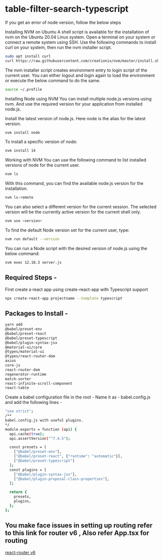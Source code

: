 # table-filter-search-typescript

If you get an error of node version, follow the below steps 

Installing NVM on Ubuntu
A shell script is available for the installation of nvm on the Ubuntu 20.04 Linux system. Open a terminal on your system or connect a remote system using SSH. Use the following commands to install curl on your system, then run the nvm installer script.

```bash
sudo apt install curl 
curl https://raw.githubusercontent.com/creationix/nvm/master/install.sh | bash 
```

The nvm installer script creates environment entry to login script of the current user. You can either logout and login again to load the environment or execute the below command to do the same.

```bash
source ~/.profile   
```
Installing Node using NVM
You can install multiple node.js versions using nvm. And use the required version for your application from installed node.js.

Install the latest version of node.js. Here node is the alias for the latest version.

```bash
nvm install node 
```

To install a specific version of node:

```bash
nvm install 14
```

Working with NVM
You can use the following command to list installed versions of node for the current user.

```bash
nvm ls 
```

With this command, you can find the available node.js version for the installation.

```bash
nvm ls-remote 
```

You can also select a different version for the current session. The selected version will be the currently active version for the current shell only.

```bash
nvm use <version>
```

To find the default Node version set for the current user, type:

```bash
nvm run default --version 
```

You can run a Node script with the desired version of node.js using the below command:

```bash
nvm exec 12.18.3 server.js 
```


## Required Steps -

First create a react app using create-react-app with Typescript support

```bash
npx create-react-app projectname --template typescript
```

## Packages to Install -

```bash
yarn add 
@babel/preset-env 
@babel/preset-react 
@babel/preset-typescript 
@babel/plugin-syntax-jsx
@material-ui/core 
@types/material-ui
@types/react-router-dom  
axios 
core-js 
react-router-dom 
regenerator-runtime
match-sorter
react-infinite-scroll-component
react-table
```

Create a babel configuration file in the root -
Name it as - babel.config.js
and add the following lines -

```bash
"use strict";
/**
babel.config.js with useful plugins. 
*/
module.exports = function (api) {
  api.cache(true);
  api.assertVersion("^7.4.5");

  const presets = [
    ["@babel/preset-env"],
    ["@babel/preset-react", {"runtime": "automatic"}],
    ["@babel/preset-typescript"]
  ];
  const plugins = [
    ["@babel/plugin-syntax-jsx"],
    ["@babel/plugin-proposal-class-properties"],
  ];

  return {
    presets,
    plugins,
  };
};
```

## You make face issues in setting up routing refer to this link for router v6 , Also refer App.tsx for routing

[react-router v6](https://reacttraining.com/blog/react-router-v6-pre/)
